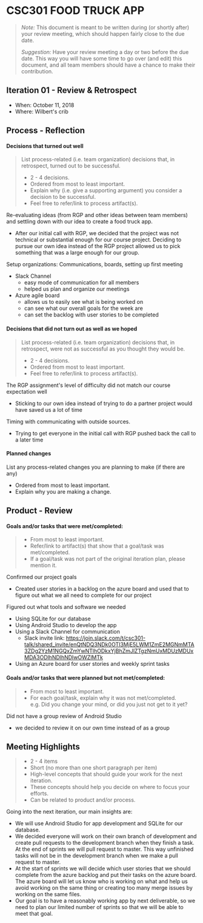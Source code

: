 # CSC301 FOOD TRUCK APP

 > _Note:_ This document is meant to be written during (or shortly after) your review meeting, which should happen fairly close to the due date.      
 >      
 > _Suggestion:_ Have your review meeting a day or two before the due date. This way you will have some time to go over (and edit) this document, and all team members should have a chance to make their contribution.


## Iteration 01 - Review & Retrospect

 * When: October 11, 2018
 * Where: Wilbert's crib

## Process - Reflection

#### Decisions that turned out well

> List process-related (i.e. team organization) decisions that, in retrospect, turned out to be successful.
> * 2 - 4 decisions.
> * Ordered from most to least important.
> * Explain why (i.e. give a supporting argument) you consider a decision to be successful.
> * Feel free to refer/link to process artifact(s).


Re-evaluating ideas (from RGP and other ideas between team members) and settling down with our idea to create a food truck app.

 * After our initial call with RGP, we decided that the project was not technical or substantial enough for our course project.  Deciding to pursue our own idea instead of the RGP project allowed us to pick something that was a large enough for our group.

Setup organizations: Communications, boards, setting up first meeting

 * Slack Channel
   * easy mode of communication for all members
   * helped us plan and organize our meetings
 * Azure agile board 
   * allows us to easily see what is being worked on
   * can see what our overall goals for the week are
   * can set the backlog with user stories to be completed

#### Decisions that did not turn out as well as we hoped

> List process-related (i.e. team organization) decisions that, in retrospect, were not as successful as you thought they would be.
 > * 2 - 4 decisions.
 > * Ordered from most to least important.
 > * Feel free to refer/link to process artifact(s).


The RGP assignment's level of difficulty did not match our course expectation well
 * Sticking to our own idea instead of trying to do a partner project would have saved us a lot of time

Timing with communicating with outside sources.
 * Trying to get everyone in the initial call with RGP pushed back the call to a later time


#### Planned changes

List any process-related changes you are planning to make (if there are any)

 * Ordered from most to least important.
 * Explain why you are making a change.


## Product - Review

#### Goals and/or tasks that were met/completed:

 > * From most to least important.
 > * Refer/link to artifact(s) that show that a goal/task was met/completed.
 > * If a goal/task was not part of the original iteration plan, please mention it.

Confirmed our project goals
 * Created user stories in a backlog on the azure board and used that to figure out what we all need to complete for our project
 
Figured out what tools and software we needed
  * Using SQLite for our database
  * Using Android Studio to develop the app
  * Using a Slack Channel for communication
    * Slack invite link: https://join.slack.com/t/csc301-talk/shared_invite/enQtNDQ3NDk0OTI3MjE5LWM1ZmE2MGNmMTA3ZDg2YzM1NGQxZmYwNTlhODkxYjBhZmJlZTgzNmUxMDUzMDUxMDA3ODlhNDlhNDIwOWZlMTk
  * Using an Azure board for user stories and weekly sprint tasks

#### Goals and/or tasks that were planned but not met/completed:

 > * From most to least important.
 > * For each goal/task, explain why it was not met/completed.      
 >   e.g. Did you change your mind, or did you just not get to it yet?
   
Did not have a group review of Android Studio
  * we decided to review it on our own time instead of as a group
   
## Meeting Highlights

 > * 2 - 4 items
 > * Short (no more than one short paragraph per item)
 > * High-level concepts that should guide your work for the next iteration.
 > * These concepts should help you decide on where to focus your efforts.
 > * Can be related to product and/or process.

Going into the next iteration, our main insights are:

* We will use Android Studio for app development and SQLite for our database.
* We decided everyone will work on their own branch of development and create pull requests to the development branch when they finish a task.  At the end of sprints we will pull request to master.  This way unfinished tasks will not be in the development branch when we make a pull request to master.
* At the start of sprints we will decide which user stories that we should complete from the azure backlog and put their tasks on the azure board.  The azure board will let us know who is working on what and help us avoid working on the same thing or creating too many merge issues by working on the same files.
* Our goal is to have a reasonably working app by next deliverable, so we need to plan our limited number of sprints so that we will be able to meet that goal.



